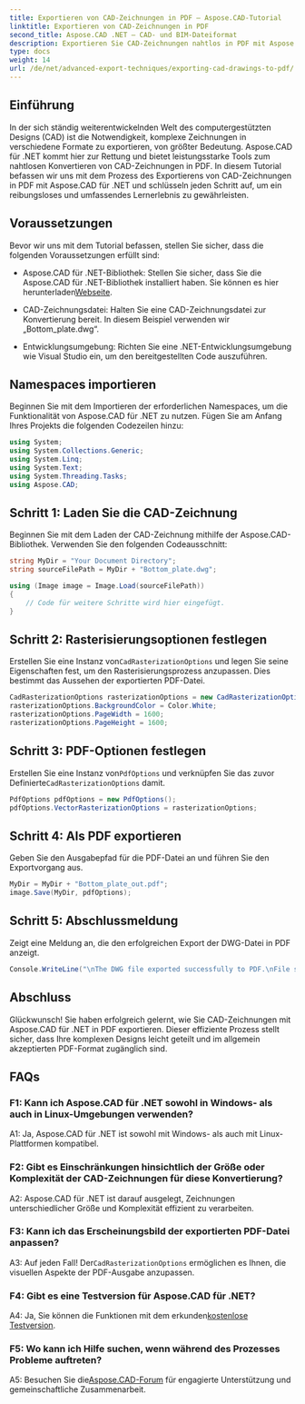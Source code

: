 ```yaml
---
title: Exportieren von CAD-Zeichnungen in PDF – Aspose.CAD-Tutorial
linktitle: Exportieren von CAD-Zeichnungen in PDF
second_title: Aspose.CAD .NET – CAD- und BIM-Dateiformat
description: Exportieren Sie CAD-Zeichnungen nahtlos in PDF mit Aspose.CAD für .NET. Befolgen Sie unsere Schritt-für-Schritt-Anleitung für eine effiziente Konvertierung.
type: docs
weight: 14
url: /de/net/advanced-export-techniques/exporting-cad-drawings-to-pdf/
---
```

## Einführung

In der sich ständig weiterentwickelnden Welt des computergestützten Designs (CAD) ist die Notwendigkeit, komplexe Zeichnungen in verschiedene Formate zu exportieren, von größter Bedeutung. Aspose.CAD für .NET kommt hier zur Rettung und bietet leistungsstarke Tools zum nahtlosen Konvertieren von CAD-Zeichnungen in PDF. In diesem Tutorial befassen wir uns mit dem Prozess des Exportierens von CAD-Zeichnungen in PDF mit Aspose.CAD für .NET und schlüsseln jeden Schritt auf, um ein reibungsloses und umfassendes Lernerlebnis zu gewährleisten.

## Voraussetzungen

Bevor wir uns mit dem Tutorial befassen, stellen Sie sicher, dass die folgenden Voraussetzungen erfüllt sind:

-  Aspose.CAD für .NET-Bibliothek: Stellen Sie sicher, dass Sie die Aspose.CAD für .NET-Bibliothek installiert haben. Sie können es hier herunterladen[Webseite](https://releases.aspose.com/cad/net/).

- CAD-Zeichnungsdatei: Halten Sie eine CAD-Zeichnungsdatei zur Konvertierung bereit. In diesem Beispiel verwenden wir „Bottom_plate.dwg“.

- Entwicklungsumgebung: Richten Sie eine .NET-Entwicklungsumgebung wie Visual Studio ein, um den bereitgestellten Code auszuführen.

## Namespaces importieren

Beginnen Sie mit dem Importieren der erforderlichen Namespaces, um die Funktionalität von Aspose.CAD für .NET zu nutzen. Fügen Sie am Anfang Ihres Projekts die folgenden Codezeilen hinzu:

```csharp
using System;
using System.Collections.Generic;
using System.Linq;
using System.Text;
using System.Threading.Tasks;
using Aspose.CAD;
```

## Schritt 1: Laden Sie die CAD-Zeichnung

Beginnen Sie mit dem Laden der CAD-Zeichnung mithilfe der Aspose.CAD-Bibliothek. Verwenden Sie den folgenden Codeausschnitt:

```csharp
string MyDir = "Your Document Directory";
string sourceFilePath = MyDir + "Bottom_plate.dwg";

using (Image image = Image.Load(sourceFilePath))
{
    // Code für weitere Schritte wird hier eingefügt.
}
```

## Schritt 2: Rasterisierungsoptionen festlegen

 Erstellen Sie eine Instanz von`CadRasterizationOptions` und legen Sie seine Eigenschaften fest, um den Rasterisierungsprozess anzupassen. Dies bestimmt das Aussehen der exportierten PDF-Datei.

```csharp
CadRasterizationOptions rasterizationOptions = new CadRasterizationOptions();
rasterizationOptions.BackgroundColor = Color.White;
rasterizationOptions.PageWidth = 1600;
rasterizationOptions.PageHeight = 1600;
```

## Schritt 3: PDF-Optionen festlegen

 Erstellen Sie eine Instanz von`PdfOptions` und verknüpfen Sie das zuvor Definierte`CadRasterizationOptions` damit.

```csharp
PdfOptions pdfOptions = new PdfOptions();
pdfOptions.VectorRasterizationOptions = rasterizationOptions;
```

## Schritt 4: Als PDF exportieren

Geben Sie den Ausgabepfad für die PDF-Datei an und führen Sie den Exportvorgang aus.

```csharp
MyDir = MyDir + "Bottom_plate_out.pdf";
image.Save(MyDir, pdfOptions);
```

## Schritt 5: Abschlussmeldung

Zeigt eine Meldung an, die den erfolgreichen Export der DWG-Datei in PDF anzeigt.

```csharp
Console.WriteLine("\nThe DWG file exported successfully to PDF.\nFile saved at " + MyDir);
```

## Abschluss

Glückwunsch! Sie haben erfolgreich gelernt, wie Sie CAD-Zeichnungen mit Aspose.CAD für .NET in PDF exportieren. Dieser effiziente Prozess stellt sicher, dass Ihre komplexen Designs leicht geteilt und im allgemein akzeptierten PDF-Format zugänglich sind.

## FAQs

### F1: Kann ich Aspose.CAD für .NET sowohl in Windows- als auch in Linux-Umgebungen verwenden?

A1: Ja, Aspose.CAD für .NET ist sowohl mit Windows- als auch mit Linux-Plattformen kompatibel.

### F2: Gibt es Einschränkungen hinsichtlich der Größe oder Komplexität der CAD-Zeichnungen für diese Konvertierung?

A2: Aspose.CAD für .NET ist darauf ausgelegt, Zeichnungen unterschiedlicher Größe und Komplexität effizient zu verarbeiten.

### F3: Kann ich das Erscheinungsbild der exportierten PDF-Datei anpassen?

 A3: Auf jeden Fall! Der`CadRasterizationOptions` ermöglichen es Ihnen, die visuellen Aspekte der PDF-Ausgabe anzupassen.

### F4: Gibt es eine Testversion für Aspose.CAD für .NET?

 A4: Ja, Sie können die Funktionen mit dem erkunden[kostenlose Testversion](https://releases.aspose.com/).

### F5: Wo kann ich Hilfe suchen, wenn während des Prozesses Probleme auftreten?

A5: Besuchen Sie die[Aspose.CAD-Forum](https://forum.aspose.com/c/cad/19) für engagierte Unterstützung und gemeinschaftliche Zusammenarbeit.